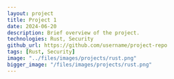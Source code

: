 ```yaml
---
layout: project
title: Project 1
date: 2024-06-20
description: Brief overview of the project.
technologies: Rust, Security
github_url: https://github.com/username/project-repo
tags: [Rust, Security]
image: "../files/images/projects/rust.png"
bigger_image: "/files/images/projects/rust.png"
---
```


